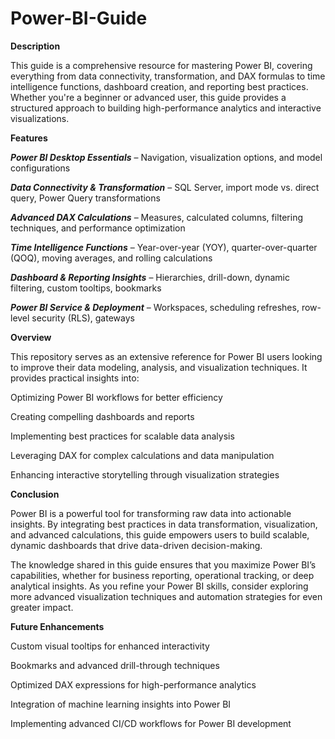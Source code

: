 # Power-BI-Guide

**Description**

This guide is a comprehensive resource for mastering Power BI, covering everything from data connectivity, transformation, and DAX formulas to time intelligence functions, dashboard creation, and reporting best practices. Whether you're a beginner or advanced user, this guide provides a structured approach to building high-performance analytics and interactive visualizations.

**Features**

***Power BI Desktop Essentials*** – Navigation, visualization options, and model configurations

***Data Connectivity & Transformation*** – SQL Server, import mode vs. direct query, Power Query transformations

***Advanced DAX Calculations*** – Measures, calculated columns, filtering techniques, and performance optimization

***Time Intelligence Functions*** – Year-over-year (YOY), quarter-over-quarter (QOQ), moving averages, and rolling calculations

***Dashboard & Reporting Insights*** – Hierarchies, drill-down, dynamic filtering, custom tooltips, bookmarks

***Power BI Service & Deployment*** – Workspaces, scheduling refreshes, row-level security (RLS), gateways

**Overview**

This repository serves as an extensive reference for Power BI users looking to improve their data modeling, analysis, and visualization techniques. It provides practical insights into:

Optimizing Power BI workflows for better efficiency

Creating compelling dashboards and reports

Implementing best practices for scalable data analysis

Leveraging DAX for complex calculations and data manipulation

Enhancing interactive storytelling through visualization strategies

**Conclusion**

Power BI is a powerful tool for transforming raw data into actionable insights. By integrating best practices in data transformation, visualization, and advanced calculations, this guide empowers users to build scalable, dynamic dashboards that drive data-driven decision-making.

The knowledge shared in this guide ensures that you maximize Power BI’s capabilities, whether for business reporting, operational tracking, or deep analytical insights. As you refine your Power BI skills, consider exploring more advanced visualization techniques and automation strategies for even greater impact.

**Future Enhancements**

Custom visual tooltips for enhanced interactivity

Bookmarks and advanced drill-through techniques

Optimized DAX expressions for high-performance analytics

Integration of machine learning insights into Power BI

Implementing advanced CI/CD workflows for Power BI development
